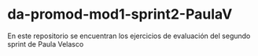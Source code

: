 # da-promod-mod1-sprint2-PaulaV
En este repositorio se encuentran los ejercicios de evaluación del segundo sprint de Paula Velasco
